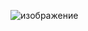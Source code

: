 ![изображение](https://github.com/mlinops/vmware-metric-report/assets/101510056/6ce7d134-441f-4473-90ee-cbc8acbb3a67)
